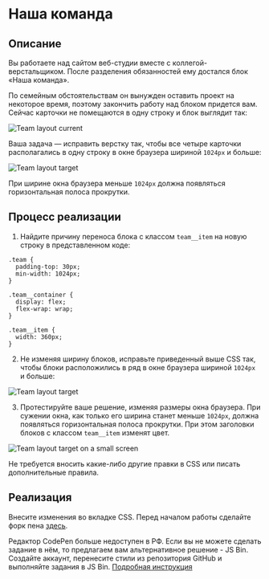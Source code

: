 # Наша команда

## Описание

Вы работаете над сайтом веб-студии вместе с коллегой-верстальщиком. После разделения обязанностей ему достался блок «Наша команда». 

По семейным обстоятельствам он вынужден оставить проект на некоторое время, поэтому закончить работу над блоком придется вам. 
Сейчас карточки не помещаются в одну строку и блок выглядит так:
 
![Team layout current](../../sources/media-queries-team-current.jpg)

Ваша задача — исправить верстку так, чтобы все четыре карточки располагались в одну строку в окне браузера шириной `1024px` и больше:

![Team layout target](../../sources/media-queries-team-target.jpg)

При ширине окна браузера меньше `1024px` должна появляться горизонтальная полоса прокрутки.

## Процесс реализации

1. Найдите причину переноса блока с классом `team__item` на новую строку в представленном коде:
 
```
.team {
  padding-top: 30px;
  min-width: 1024px;  
}

.team__container {
  display: flex;
  flex-wrap: wrap;
}

.team__item {
  width: 360px;
}
```

2. Не изменяя ширину блоков, исправьте приведенный выше CSS так, чтобы блоки расположились в ряд в окне браузера шириной `1024px` и больше:

![Team layout target](../../sources/media-queries-team-target.jpg)

3. Протестируйте ваше решение, изменяя размеры окна браузера. При сужении окна, как только его ширина станет меньше `1024px`, должна появляться горизонтальная полоса прокрутки. 
При этом заголовки блоков с классом `team__item` изменят цвет.

![Team layout target on a small screen](../../sources/media-queries-team-target-small.jpg)

Не требуется вносить какие-либо другие правки в CSS или писать дополнительные правила.

## Реализация

Внесите изменения во вкладке CSS. Перед началом работы сделайте форк пена [здесь](https://codepen.io/Netology/pen/eemOEa?editors=0100#0).

Редактор CodePen больше недоступен в РФ. Если вы не можете сделать задание в нём, то предлагаем вам альтернативное решение - JS Bin. Создайте аккаунт, перенесите стили из репозитория GitHub и выполняйте задания в JS Bin. [Подробная инструкция](https://github.com/netology-code/guides/tree/master/jsbin)
